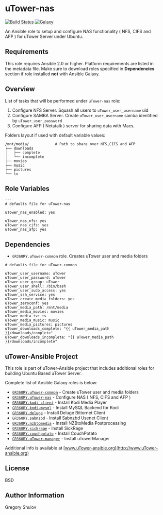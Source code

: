 uTower-nas
===========
[![Build Status](https://travis-ci.org/GR360RY/ansible-role-uTower-nas.svg?branch=master)](https://travis-ci.org/GR360RY/ansible-role-uTower-nas) [![Galaxy](http://img.shields.io/badge/galaxy-GR360RY.uTower--nas-green.svg)](https://galaxy.ansible.com/GR360RY/uTower-nas/)

An Ansible role to setup and configure NAS functionality ( NFS, CIFS and AFP ) for uTower Server under Ubuntu.

Requirements
------------

This role requires Ansible 2.0 or higher. Platform requirements are listed in the metadata file.
Make sure to download roles specified in **Dependencies** section if role installed **not** with Ansible Galaxy.

Overview
--------

List of tasks that will be performed under `uTower-nas` role:

1. Configure NFS Server. Squash all users to `uTower_user_username` uid
2. Configure SAMBA Server. Create `uTower_user_username` samba identified by `uTower_user_password`
3. Configure AFP ( Netatalk ) server for sharing data with Macs.

Folders layout if used with default variable values:

```
/mnt/media/            # Path to share over NFS,CIFS and AFP
├── downloads               
│   ├── complete
│   └── incomplete
├── movies
├── music
├── pictures
└── tv
```

Role Variables
--------------

```
---
# defaults file for uTower-nas

uTower_nas_enabled: yes

uTower_nas_nfs: yes
uTower_nas_cifs: yes
uTower_nas_afp: yes
```

Dependencies
------------

* `GR360RY.uTower-common` role. Creates uTower user and media folders

```
# defaults file for uTower-common

uTower_user_username: uTower
uTower_user_password: uTower
uTower_user_group: uTower
uTower_user_shell: /bin/bash
uTower_user_sudo_access: yes
uTower_ssh_service: yes
uTower_create_media_folders: yes
uTower_zeroconf: yes
uTower_media_path: /mnt/media
uTower_media_movies: movies
uTower_media_tv: tv
uTower_media_music: music
uTower_media_pictures: pictures
uTower_downloads_complete: "{{ uTower_media_path }}/downloads/complete"
uTower_downloads_incomplete: "{{ uTower_media_path }}/downloads/incomplete"
```

uTower-Ansible Project
--------------------

This role is part of uTower-Ansible project that includes additional roles for building Ubuntu Based uTower Server.

Complete list of Ansible Galaxy roles is below:

- [`GR360RY.uTower-common`](https://galaxy.ansible.com/GR360RY/uTower-common) - Create uTower user and media folders
- [`GR360RY.uTower-nas`](https://galaxy.ansible.com/GR360RY/uTower-nas) - Configure NAS ( NFS, CIFS and AFP )
- [`GR360RY.kodi-client`](https://galaxy.ansible.com/GR360RY/kodi-client) - Install Kodi Media Player
- [`GR360RY.kodi-mysql`](https://galaxy.ansible.com/GR360RY/kodi-mysql) - Install MySQL Backend for Kodi
- [`GR360RY.deluge`](https://galaxy.ansible.com/GR360RY/deluge) - Install Deluge Bittornet Client
- [`GR360RY.sabnzbd`](https://galaxy.ansible.com/GR360RY/sabnzbd) - Install Sabnzbd Usenet Client
- [`GR360RY.nzbtomedia`](https://galaxy.ansible.com/GR360RY/nzbtomedia) - Install NZBtoMedia Postprocessing
- [`GR360RY.sickrage`](https://galaxy.ansible.com/GR360RY/sickrage) - Install SickRage
- [`GR360RY.couchpotato`](https://galaxy.ansible.com/GR360RY/couchpotato) - Install CouchPotato
- [`GR360RY.uTower-manager`](https://galaxy.ansible.com/GR360RY/uTower-manager) - Install uTowerManager

Additional Info is available at [www.uTower-ansible.org](http://www.uTower-ansible.org)

License
-------

BSD

Author Information
------------------

Gregory Shulov
